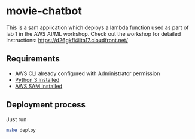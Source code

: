 # movie-chatbot

This is a sam application which deploys a lambda function used as part of lab 1 in the AWS AI/ML workshop. Check out the workshop for detailed instructions: https://d26gkfl4iita17.cloudfront.net/

## Requirements

- AWS CLI already configured with Administrator permission
- [Python 3 installed](https://www.python.org/downloads/)
- [AWS SAM installed](https://docs.aws.amazon.com/serverless-application-model/latest/developerguide/serverless-sam-cli-install.html)

## Deployment process

Just run

```bash
make deploy
```
